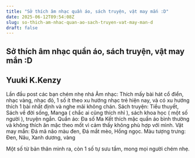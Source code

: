 ```yaml
---
title: "Sở thích âm nhạc quần áo, sách truyện, vật may mắn :D"
date: 2025-06-12T09:54:08Z
slug: so-thich-am-nhac-quan-ao-sach-truyen-vat-may-man-d
draft: false
---
```


## Sở thích âm nhạc quần áo, sách truyện, vật may mắn :D

## Yuuki K.Kenzy

Lần đầu post các bạn chém nhẹ nhá
Âm nhạc: Thích mấy bài hát cổ điển, nhạc vàng, nhạc đỏ, 1 số ít theo xu hướng nhạc trẻ hiện nay, và có xu hướng thích 1 bài nhất định và nghe mãi không chán.
Sách truyện: Tiểu thuyết, Sách về đời sống, Manga ( chắc ai cũng thích nhỉ ), sách khoa học ( một số người ), truyện ngắn.
Quần áo: Đa số Ma Kết thích mặc quần áo bình thường và không thích ăn mặc theo mốt vì cảm thấy không phù hợp với mình.
Vật may mắn: Đá mã não màu đen, Đá mắt mèo, Hồng ngọc.
Màu tượng trưng: Đen, Nâu, Xanh dương, vàng

Một số từ bản thân mình ra, còn 1 số tự sưu tầm, mong mọi người chém nhẹ.